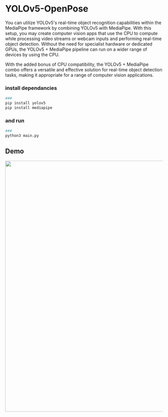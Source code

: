 # YOLOv5-OpenPose

You can utilize YOLOv5's real-time object recognition capabilities within the MediaPipe framework by combining YOLOv5 with MediaPipe. With this setup, you may create computer vision apps that use the CPU to compute while processing video streams or webcam inputs and performing real-time object detection. Without the need for specialist hardware or dedicated GPUs, the YOLOv5 + MediaPipe pipeline can run on a wider range of devices by using the CPU.

With the added bonus of CPU compatibility, the YOLOv5 + MediaPipe combo offers a versatile and effective solution for real-time object detection tasks, making it appropriate for a range of computer vision applications.

### install dependancies
```bash
### 
pip install yolov5
pip install mediapipe


```

### and run 
```bash
### 
python3 main.py

```

## Demo
<div align="center">
<p>
<img src="https://github.com/bharath5673/YOLOv5-OpenPose/blob/main/demo.gif" width="800"/>

